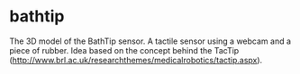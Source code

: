 bathtip
=======

The 3D model of the BathTip sensor. A tactile sensor using a webcam and a piece of rubber. Idea based on the concept behind the TacTip (http://www.brl.ac.uk/researchthemes/medicalrobotics/tactip.aspx).
